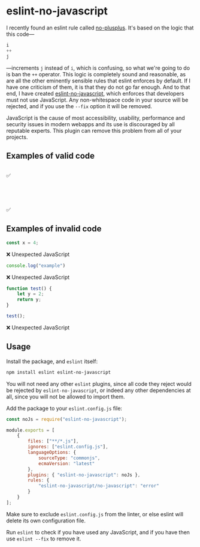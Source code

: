 # eslint-no-javascript

I recently found an eslint rule called [no-plusplus](https://eslint.org/docs/latest/rules/no-plusplus). It's based on the logic that this code—

```js
i
++
j
```

—increments `j` instead of `i`, which is confusing, so what we're going to do is ban the `++` operator. This logic is completely sound and reasonable, as are all the other eminently sensible rules that eslint enforces by default. If I have one criticism of them, it is that they do not go far enough. And to that end, I have created [eslint-no-javascript](https://www.npmjs.com/package/eslint-no-javascript), which enforces that developers must not use JavaScript. Any non-whitespace code in your source will be rejected, and if you use the `--fix` option it will be removed.

JavaScript is the cause of most accessibility, usability, performance and security issues in modern webapps and its use is discouraged by all reputable experts. This plugin can remove this problem from all of your projects.

## Examples of valid code

```js

```
✅

```js
  
 
   
```
✅

## Examples of invalid code

```js
const x = 4;
```
❌ Unexpected JavaScript

```js
console.log("example")
```
❌ Unexpected JavaScript

```js
function test() {
    let y = 2;
    return y;
}

test();
```
❌ Unexpected JavaScript

## Usage

Install the package, and `eslint` itself:

```bash
npm install eslint eslint-no-javascript
```

You will not need any other `eslint` plugins, since all code they reject would be rejected by `eslint-no-javascript`, or indeed any other dependencies at all, since you will not be allowed to import them.

Add the package to your `eslint.config.js` file:

```js
const noJs = require("eslint-no-javascript");

module.exports = [
    {
        files: ["**/*.js"],
        ignores: ["eslint.config.js"],
        languageOptions: {
            sourceType: "commonjs",
            ecmaVersion: "latest"
        },
        plugins: { "eslint-no-javascript": noJs },
        rules: {
            "eslint-no-javascript/no-javascript": "error"
        }
    }
];
```

Make sure to exclude `eslint.config.js` from the linter, or else eslint will delete its own configuration file.

Run `eslint` to check if you have used any JavaScript, and if you have then use `eslint --fix` to remove it.
